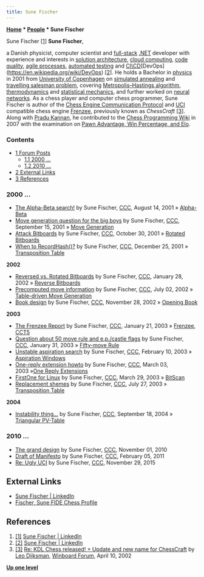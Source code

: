 ```yaml
---
title: Sune Fischer
---
```

**[Home](Home "Home") \* [People](People "People") \* Sune Fischer**



 [](https://www.linkedin.com/in/sune-fischer-61b4197/) Sune Fischer <a id="cite-note-1" href="#cite-ref-1">[1]</a> 
**Sune Fischer**,  

a Danish physicist, computer scientist and [full-stack](https://en.wikipedia.org/wiki/Solution_stack) [.NET](https://en.wikipedia.org/wiki/.NET_Framework) developer with experience and interests in [solution architecture](https://en.wikipedia.org/wiki/Solution_architecture), [cloud computing](https://en.wikipedia.org/wiki/Cloud_computing), 
[code quality](https://en.wikipedia.org/wiki/Software_quality), [agile processes](https://en.wikipedia.org/wiki/Agile_software_development), [automated testing](https://en.wikipedia.org/wiki/Test_automation) and [CI\CD](https://en.wikipedia.org/wiki/CI/CD)\[DevOps](https://en.wikipedia.org/wiki/DevOps) <a id="cite-note-2" href="#cite-ref-2">[2]</a>.
He holds a Bachelor in [physics](https://en.wikipedia.org/wiki/Physics) in 2001 from [University of Copenhagen](https://en.wikipedia.org/wiki/University_of_Copenhagen) on [simulated annealing](Simulated_Annealing "Simulated Annealing") and [travelling salesman problem](https://en.wikipedia.org/wiki/Travelling_salesman_problem), covering [Metropolis–Hastings algorithm](https://en.wikipedia.org/wiki/Metropolis%E2%80%93Hastings_algorithm), [thermodynamics](https://en.wikipedia.org/wiki/Thermodynamics) and [statistical mechanics](https://en.wikipedia.org/wiki/Statistical_mechanics), 
and further worked on [neural networks](Neural_Networks "Neural Networks"). As a chess player and computer chess programmer, Sune Fischer is author of the [Chess Engine Communication Protocol](Chess_Engine_Communication_Protocol "Chess Engine Communication Protocol") and [UCI](UCI "UCI") compatible chess engine [Frenzee](Frenzee "Frenzee"), previously known as *ChessCraft* <a id="cite-note-3" href="#cite-ref-3">[3]</a>.
Along with [Pradu Kannan](Pradu_Kannan "Pradu Kannan"), he contributed to the [Chess Programming Wiki](Home "Home") in 2007 with the examination on [Pawn Advantage, Win Percentage, and Elo](Pawn_Advantage,_Win_Percentage,_and_Elo "Pawn Advantage, Win Percentage, and Elo").



### Contents


* [1 Forum Posts](#forum-posts)
	+ [1.1 2000 ...](#2000-...)
	+ [1.2 2010 ...](#2010-...)
* [2 External Links](#external-links)
* [3 References](#references)






### 2000 ...


* [The Alpha-Beta search!](https://www.stmintz.com/ccc/index.php?id=183650) by Sune Fischer, [CCC](CCC "CCC"), August 14, 2001 » [Alpha-Beta](Alpha-Beta "Alpha-Beta")
* [Move generation question for the big boys](https://www.stmintz.com/ccc/index.php?id=188901) by Sune Fischer, [CCC](CCC "CCC"), September 15, 2001 » [Move Generation](Move_Generation "Move Generation")
* [Attack Bitboards](https://www.stmintz.com/ccc/index.php?id=194920) by Sune Fischer, [CCC](CCC "CCC"), October 30, 2001 » [Rotated Bitboards](Rotated_Bitboards "Rotated Bitboards")
* [When to RecordHash()?](https://www.stmintz.com/ccc/index.php?id=203516) by Sune Fischer, [CCC](CCC "CCC"), December 25, 2001 » [Transposition Table](Transposition_Table "Transposition Table")


**2002**



* [Reversed vs. Rotated Bitboards](https://www.stmintz.com/ccc/index.php?id=210339) by Sune Fischer, [CCC](CCC "CCC"), January 28, 2002 » [Reverse Bitboards](Reverse_Bitboards "Reverse Bitboards")
* [Precomputed move information](https://www.stmintz.com/ccc/index.php?id=238333) by Sune Fischer, [CCC](CCC "CCC"), July 02, 2002 » [Table-driven Move Generation](Table-driven_Move_Generation "Table-driven Move Generation")
* [Book design](https://www.stmintz.com/ccc/index.php?id=267805) by Sune Fischer, [CCC](CCC "CCC"), November 28, 2002 » [Opening Book](Opening_Book "Opening Book")


**2003**



* [The Frenzee Report](https://www.stmintz.com/ccc/index.php?id=278587) by Sune Fischer, [CCC](CCC "CCC"), January 21, 2003 » [Frenzee](Frenzee "Frenzee"), [CCT5](CCT5 "CCT5")
* [Question about 50 move rule and e.p./castle flags](https://www.stmintz.com/ccc/index.php?id=280707) by Sune Fischer, [CCC](CCC "CCC"), January 31, 2003 » [Fifty-move Rule](Fifty-move_Rule "Fifty-move Rule")
* [Unstable aspiration search](https://www.stmintz.com/ccc/index.php?id=283426) by Sune Fischer, [CCC](CCC "CCC"), February 10, 2003 » [Aspiration Windows](Aspiration_Windows "Aspiration Windows")
* [One-reply extension howto](https://www.stmintz.com/ccc/index.php?id=287757) by Sune Fischer, [CCC](CCC "CCC"), March 03, 2003 »[One Reply Extensions](One_Reply_Extensions "One Reply Extensions")
* [FirstOne for Linux](https://www.stmintz.com/ccc/index.php?id=291062) by Sune Fischer, [CCC](CCC "CCC"), March 29, 2003 » [BitScan](BitScan "BitScan")
* [Replacement shemes](https://www.stmintz.com/ccc/index.php?id=308392) by Sune Fischer, [CCC](CCC "CCC"), July 27, 2003 » [Transposition Table](Transposition_Table "Transposition Table")


**2004**



* [Instability thing...](https://www.stmintz.com/ccc/index.php?id=388106) by Sune Fischer, [CCC](CCC "CCC"), September 18, 2004 » [Triangular PV-Table](Triangular_PV-Table "Triangular PV-Table")


### 2010 ...


* [The grand design](http://www.talkchess.com/forum/viewtopic.php?t=36569) by Sune Fischer, [CCC](CCC "CCC"), November 01, 2010
* [Draft of Manifesto](http://www.talkchess.com/forum/viewtopic.php?t=37949) by Sune Fischer, [CCC](CCC "CCC"), February 05, 2011
* [Re: Ugly UCI](http://www.talkchess.com/forum3/viewtopic.php?f=7&t=58392&start=47) by Sune Fischer, [CCC](CCC "CCC"), November 29, 2015


## External Links


* [Sune Fischer | LinkedIn](https://www.linkedin.com/in/sune-fischer-61b4197/)
* [Fischer, Sune FIDE Chess Profile](http://ratings.fide.com/card.phtml?event=1413716)


## References


1. <a id="cite-ref-1" href="#cite-note-1">[1]</a> [Sune Fischer | LinkedIn](https://www.linkedin.com/in/sune-fischer-61b4197/)
2. <a id="cite-ref-2" href="#cite-note-2">[2]</a> [Sune Fischer | LinkedIn](https://www.linkedin.com/in/sune-fischer-61b4197/)
3. <a id="cite-ref-3" href="#cite-note-3">[3]</a> [Re: KDL Chess released! + Update and new name for ChessCraft](http://www.open-aurec.com/wbforum/viewtopic.php?f=18&t=36801&start=4) by [Leo Dijksman](Leo_Dijksman "Leo Dijksman"), [Winboard Forum](Computer_Chess_Forums "Computer Chess Forums"), April 10, 2002

**[Up one level](People "People")**







 
